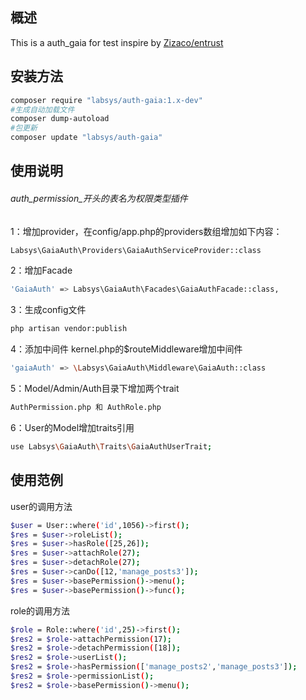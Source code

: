 ## 概述

This is a auth_gaia for test
inspire by [Zizaco/entrust](https://github.com/Zizaco/entrust)

## 安装方法

```bash
composer require "labsys/auth-gaia:1.x-dev"
#生成自动加载文件
composer dump-autoload
#包更新
composer update "labsys/auth-gaia"
```
## 使用说明
###### auth_permission_开头的表名为权限类型插件
1：增加provider，在config/app.php的providers数组增加如下内容：
```bash
Labsys\GaiaAuth\Providers\GaiaAuthServiceProvider::class
```
2：增加Facade
```bash
'GaiaAuth' => Labsys\GaiaAuth\Facades\GaiaAuthFacade::class,
```
3：生成config文件
```bash
php artisan vendor:publish
```
4：添加中间件
kernel.php的$routeMiddleware增加中间件
```bash
'gaiaAuth' => \Labsys\GaiaAuth\Middleware\GaiaAuth::class
```
5：Model/Admin/Auth目录下增加两个trait
```bash
AuthPermission.php 和 AuthRole.php
```
6：User的Model增加traits引用
```bash
use Labsys\GaiaAuth\Traits\GaiaAuthUserTrait;
```

## 使用范例
user的调用方法
```bash
$user = User::where('id',1056)->first();
$res = $user->roleList();
$res = $user->hasRole([25,26]);
$res = $user->attachRole(27);
$res = $user->detachRole(27);
$res = $user->canDo([12,'manage_posts3']);
$res = $user->basePermission()->menu();
$res = $user->basePermission()->func();
```
role的调用方法
```bash
$role = Role::where('id',25)->first();
$res2 = $role->attachPermission(17);
$res2 = $role->detachPermission([18]);
$res2 = $role->userList();
$res2 = $role->hasPermission(['manage_posts2','manage_posts3']);
$res2 = $role->permissionList();
$res2 = $role->basePermission()->menu();
```
